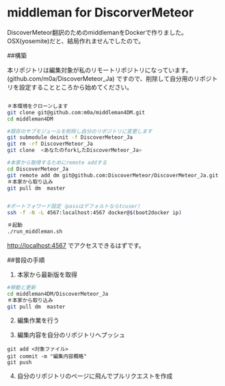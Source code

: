 middleman for DiscorverMeteor
============
DiscoverMeteor翻訳のためのmiddlemanをDockerで作りました。
OSX(yosemite)だと、結局作れませんでしたので。

##構築

本リポジトリは編集対象が私のリモートリポジトリになっています。
(github.com/m0a/DiscoverMeteor_Ja)
ですので、削除して自分用のリポジトリを設定することところから始めてください。

```sh

＃本環境をクローンします
git clone git@github.com:m0a/middleman4DM.git
cd middleman4DM

#既存のサブモジュールを削除し自分のリポジトリに変更します
git submodule deinit -f DiscoverMeteor_Ja
git rm -rf DiscoverMeteor_Ja
git clone  <あなたのforkしたDiscoverMeteor_Ja>

#本家から取得するためにremote addする
cd DiscoverMeteor_Ja
git remote add dm git@github.com:DiscoverMeteor/DiscoverMeteor_Ja.git
＃本家から取り込み
git pull dm  master


#ポートフォワード設定（passはデフォルトならtcuser）
ssh -f -N -L 4567:localhost:4567 docker@$(boot2docker ip)

＃起動
./run_middleman.sh

```

[http://localhost:4567](http://localhost:4567) でアクセスできるはずです。

##普段の手順

1. 本家から最新版を取得
```sh
#移動と更新
cd middleman4DM/DiscoverMeteor_Ja
＃本家から取り込み
git pull dm  master

```

2. 編集作業を行う

3. 編集内容を自分のリポジトリへプッシュ
```
git add <対象ファイル>
git commit -m "編集内容概略"
git push
```


4. 自分のリポジトリのページに飛んでプルリクエストを作成
